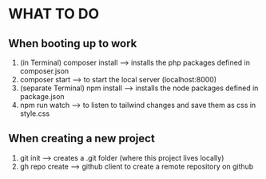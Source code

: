 # WHAT TO DO

## When booting up to work
1. (in Terminal) composer install –> installs the php packages defined in composer.json
2. composer start –> to start the local server (localhost:8000)
3. (separate Terminal) npm install –> installs the node packages defined in package.json
4. npm run watch –> to listen to tailwind changes and save them as css in style.css

## When creating a new project
1. git init –> creates a .git folder (where this project lives locally)
2. gh repo create –> github client to create a remote repository on github
